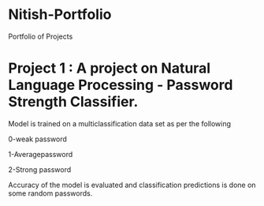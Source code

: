 # Nitish-Portfolio
Portfolio of Projects

# Project 1 : A project on Natural Language Processing - Password Strength Classifier.

Model is trained on a multiclassification data set as per the following

0-weak password

1-Averagepassword

2-Strong password

Accuracy of the model is evaluated and classification predictions is done on some random passwords.
